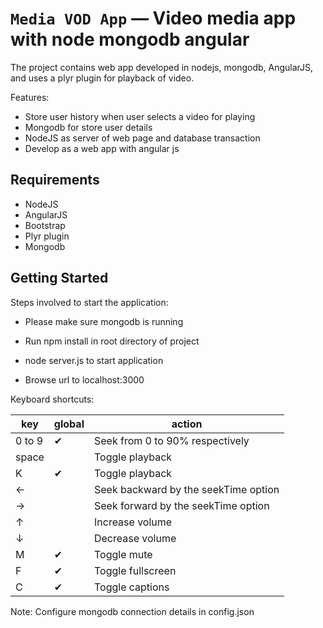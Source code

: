 # `Media VOD App` — Video media app with node mongodb angular

The project contains web app developed in nodejs, mongodb, AngularJS, and uses a plyr plugin for
playback of video.

Features:

+ Store user history when user selects a video for playing
+ Mongodb for store user details
+ NodeJS as server of web page and database transaction
+ Develop as a web app with angular js


## Requirements 

* NodeJS
* AngularJS
* Bootstrap
* Plyr plugin
* Mongodb 

## Getting Started

Steps involved to start the application:

* Please make sure mongodb is running

* Run npm install in root directory of project

* node server.js to start application

* Browse url to localhost:3000

Keyboard shortcuts:

| key	    | global	|     action                              | 
|---------|---------|-----------------------------------------| 
| 0 to 9	|   ✔	    |   Seek from 0 to 90% respectively       | 
| space		|         |   Toggle playback                       | 
| K	      |   ✔	    |   Toggle playback                       | 
| ←		    |         |   Seek backward by the seekTime option  | 
| →		    |         |   Seek forward by the seekTime option   | 
| ↑		    |         |   Increase volume                       | 
| ↓		    |         |   Decrease volume                       | 
| M	      |   ✔	    |   Toggle mute                           | 
| F	      |   ✔	    |   Toggle fullscreen                     | 
| C	      |   ✔	    |   Toggle captions                       | 

Note: Configure mongodb connection details in config.json



